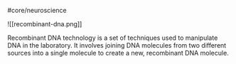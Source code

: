 #core/neuroscience

![[recombinant-dna.png]]

Recombinant DNA technology is a set of techniques used to manipulate DNA in the laboratory. It involves joining DNA molecules from two different sources into a single molecule to create a new, recombinant DNA molecule.
